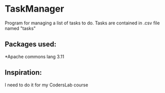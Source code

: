# TaskManager
Program for managing a list of tasks to do.
Tasks are contained in .csv file named "tasks"


## Packages used:
*Apache commons lang 3.11

## Inspiration:
I need to do it for my CodersLab course
